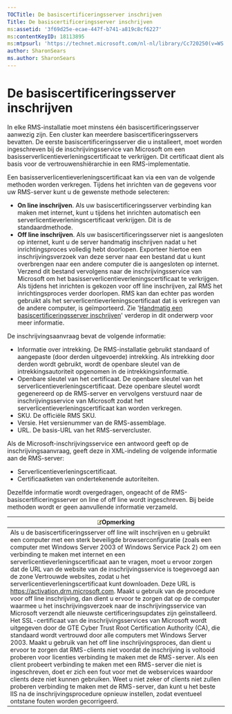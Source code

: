 ```yaml
---
TOCTitle: De basiscertificeringsserver inschrijven
Title: De basiscertificeringsserver inschrijven
ms:assetid: '3f69d25e-ecae-447f-b741-a819c8cf6227'
ms:contentKeyID: 18113895
ms:mtpsurl: 'https://technet.microsoft.com/nl-nl/library/Cc720250(v=WS.10)'
author: SharonSears
ms.author: SharonSears
---
```


De basiscertificeringsserver inschrijven
========================================

In elke RMS-installatie moet minstens één basiscertificeringsserver aanwezig zijn. Een cluster kan meerdere basiscertificeringsservers bevatten. De eerste basiscertificeringsserver die u installeert, moet worden ingeschreven bij de inschrijvingsservice van Microsoft om een basisserverlicentieverleningscertificaat te verkrijgen. Dit certificaat dient als basis voor de vertrouwenshiërarchie in een RMS-implementatie.

Een basisserverlicentieverleningscertificaat kan via een van de volgende methoden worden verkregen. Tijdens het inrichten van de gegevens voor uw RMS-server kunt u de gewenste methode selecteren:

-   **On line inschrijven**. Als uw basiscertificeringsserver verbinding kan maken met internet, kunt u tijdens het inrichten automatisch een serverlicentieverleningscertificaat verkrijgen. Dit is de standaardmethode.
-   **Off line inschrijven**. Als uw basiscertificeringsserver niet is aangesloten op internet, kunt u de server handmatig inschrijven nadat u het inrichtingsproces volledig hebt doorlopen. Exporteer hiertoe een inschrijvingsverzoek van deze server naar een bestand dat u kunt overbrengen naar een andere computer die is aangesloten op internet. Verzend dit bestand vervolgens naar de inschrijvingsservice van Microsoft om het basisserverlicentieverleningscertificaat te verkrijgen. Als tijdens het inrichten is gekozen voor off line inschrijven, zal RMS het inrichtingsproces verder doorlopen. RMS kan dan echter pas worden gebruikt als het serverlicentieverleningscertificaat dat is verkregen van de andere computer, is geïmporteerd. Zie '[Handmatig een basiscertificeringsserver inschrijven](https://technet.microsoft.com/aecdebb5-b28b-4b58-937a-392bb6ce9643)' verderop in dit onderwerp voor meer informatie.

De inschrijvingsaanvraag bevat de volgende informatie:

-   Informatie over intrekking. De RMS-installatie gebruikt standaard of aangepaste (door derden uitgevoerde) intrekking. Als intrekking door derden wordt gebruikt, wordt de openbare sleutel van de intrekkingsautoriteit opgenomen in de intrekkingsinformatie.
-   Openbare sleutel van het certificaat. De openbare sleutel van het serverlicentieverleningscertificaat. Deze openbare sleutel wordt gegenereerd op de RMS-server en vervolgens verstuurd naar de inschrijvingsservice van Microsoft zodat het serverlicentieverleningscertificaat kan worden verkregen.
-   SKU. De officiële RMS SKU.
-   Versie. Het versienummer van de RMS-assemblage.
-   URL. De basis-URL van het RMS-servercluster.

Als de Microsoft-inschrijvingsservice een antwoord geeft op de inschrijvingsaanvraag, geeft deze in XML-indeling de volgende informatie aan de RMS-server:

-   Serverlicentieverleningscertificaat.
-   Certificaatketen van ondertekenende autoriteiten.

Dezelfde informatie wordt overgedragen, ongeacht of de RMS-basiscertificeringsserver on line of off line wordt ingeschreven. Bij beide methoden wordt er geen aanvullende informatie verzameld.

| ![](/security-updates/images/Cc720250.note(WS.10).gif)Opmerking                                                                                                                                                                                                                                                                                                                                                                                                                                                                                                                                                                                                                                                                                                                                                                                                                                                                                                                                                                                                                                                                                                                                                                                                                                                                                                                                                                                                                                                                                                                                                                                         |
|--------------------------------------------------------------------------------------------------------------------------------------------------------------------------------------------------------------------------------------------------------------------------------------------------------------------------------------------------------------------------------------------------------------------------------------------------------------------------------------------------------------------------------------------------------------------------------------------------------------------------------------------------------------------------------------------------------------------------------------------------------------------------------------------------------------------------------------------------------------------------------------------------------------------------------------------------------------------------------------------------------------------------------------------------------------------------------------------------------------------------------------------------------------------------------------------------------------------------------------------------------------------------------------------------------------------------------------------------------------------------------------------------------------------------------------------------------------------------------------------------------------------------------------------------------------------------------------------------------------------------------------------------------------------|
| Als u de basiscertificeringsserver off line wilt inschrijven en u gebruikt een computer met een sterk beveiligde browserconfiguratie (zoals een computer met Windows Server 2003 of Windows Service Pack 2) om een verbinding te maken met internet en een serverlicentieverleningscertificaat aan te vragen, moet u ervoor zorgen dat de URL van de website van de inschrijvingsservice is toegevoegd aan de zone Vertrouwde websites, zodat u het serverlicentieverleningscertificaat kunt downloaden. Deze URL is https://activation.drm.microsoft.com. Maakt u gebruik van de procedure voor off line inschrijving, dan dient u ervoor te zorgen dat op de computer waarmee u het inschrijvingsverzoek naar de inschrijvingsservice van Microsoft verzendt alle nieuwste certificeringsupdates zijn geïnstalleerd. Het SSL-certificaat van de inschrijvingsservices van Microsoft wordt uitgegeven door de GTE Cyber Trust Root Certification Authority (CA), die standaard wordt vertrouwd door alle computers met Windows Server 2003. Maakt u gebruik van het off line inschrijvingsproces, dan dient u ervoor te zorgen dat RMS-clients niet voordat de inschrijving is voltooid proberen voor licenties verbinding te maken met de RMS-server. Als een client probeert verbinding te maken met een RMS-server die niet is ingeschreven, doet er zich een fout voor met de webservices waardoor clients deze niet kunnen gebruiken. Weet u niet zeker of clients niet zullen proberen verbinding te maken met de RMS-server, dan kunt u het beste IIS na de inschrijvingsprocedure opnieuw instellen, zodat eventueel ontstane fouten worden gecorrigeerd. |
